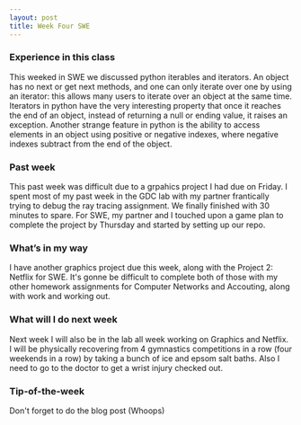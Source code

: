 ```yaml
---
layout: post
title: Week Four SWE
---
```


### Experience in this class 
This weeked in SWE we discussed python iterables and iterators. An object has no next or get next methods, and one can only iterate over one by using an iterator: this allows many users to iterate over an object at the same time. Iterators in python have the very interesting property that once it reaches the end of an object, instead of returning a null or ending value, it raises an exception. Another strange feature in python is the ability to access elements in an object using positive or negative indexes, where negative indexes subtract from the end of the object.

### Past week
This past week was difficult due to a grpahics project I had due on Friday. I spent most of my past week in the GDC lab with my partner frantically trying to debug the ray tracing assignment. We finally finished with 30 minutes to spare. For SWE, my partner and I touched upon a game plan to complete the project by Thursday and started by setting up our repo.

### What’s in my way
I have another graphics project due this week, along with the Project 2: Netflix for SWE. It's gonne be difficult to complete both of those with my other homework assignments for Computer Networks and Accouting, along with work and working out.

### What will I do next week
Next week I will also be in the lab all week working on Graphics and Netflix. I will be physically recovering from 4 gymnastics competitions in a row (four weekends in a row) by taking a bunch of ice and epsom salt baths. Also I need to go to the doctor to get a wrist injury checked out.

### Tip-of-the-week
Don't forget to do the blog post (Whoops)
